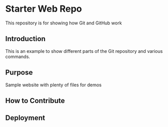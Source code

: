 # Starter Web Repo

This repository is for showing how Git and GitHub work

## Introduction

This is an example to show different parts of the Git repository and various commands.

## Purpose

Sample website with plenty of files for demos

## How to Contribute

## Deployment
